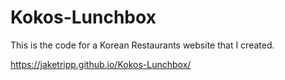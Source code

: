 # Kokos-Lunchbox

This is the code for a Korean Restaurants website that I created. 

<a href="https://jaketripp.github.io/Kokos-Lunchbox/" target="_blank">https://jaketripp.github.io/Kokos-Lunchbox/</a>
